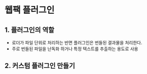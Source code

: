 # 웹팩 플러그인

## 1. 플러그인의 역할

- 로더가 파일 단위로 처리하는 반면 플러그인은 번들된 결과물을 처리한다.
- 주로 번들된 파일을 난독화 하거나 특정 텍스트를 추출하는 용도로 사용

## 2. 커스텀 플러그인 만들기
